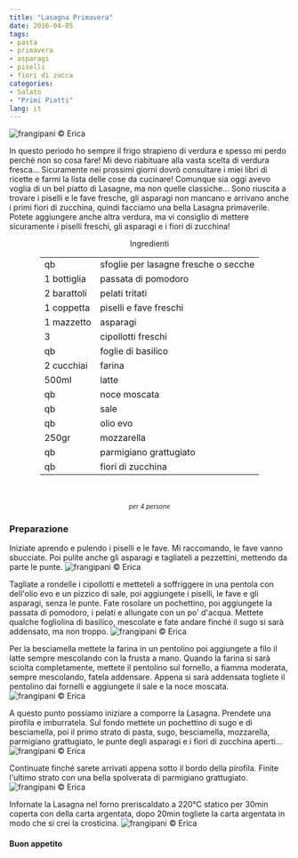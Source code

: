 ```yaml
---
title: "Lasagna Primavera"
date: 2016-04-05
tags:
- pasta
- primavera
- asparagi
- piselli
- fiori di zucca
categories:
- Salato
- "Primi Piatti"
lang: it
---
```

![](header.jpg "frangipani © Erica")

In questo periodo ho sempre il frigo strapieno di verdura e spesso mi perdo perché non so cosa fare! Mi devo riabituare alla vasta scelta di verdura fresca... Sicuramente nei prossimi giorni dovrò consultare i miei libri di ricette e farmi la lista delle cose da cucinare! Comunque sia oggi avevo voglia di un bel piatto di Lasagne, ma non quelle classiche... Sono riuscita a trovare i piselli e le fave fresche, gli asparagi non mancano e arrivano anche i primi fiori di zucchina, quindi facciamo una bella Lasagna primaverile. Potete aggiungere anche altra verdura, ma vi consiglio di mettere sicuramente i piselli freschi, gli asparagi e i fiori di zucchina!


<div id="wrapper" style="text-align: center">
  <div id="yourdiv" style="display: inline-block;">
    <div class="ingredients">
      <div class="ingredients-title">Ingredienti</div>
      <table>
        <tbody>
          <tr>
          </tr>
          <tr>
            <td>qb</td>
            <td>sfoglie per lasagne fresche o secche</td>
          </tr>
          <tr>
            <td>1 bottiglia</td>
            <td>passata di pomodoro</td>
          </tr>
          <tr>
            <td>2 barattoli</td>
            <td>pelati tritati</td>
          </tr>
          <tr>
            <td>1 coppetta</td>
            <td>piselli e fave freschi</td>
          </tr>
          <tr>
            <td>1 mazzetto</td>
            <td>asparagi</td>
          </tr>
          <tr>
            <td>3</td>
            <td>cipollotti freschi</td>
          </tr>
          <tr>
            <td>qb</td>
            <td>foglie di basilico</td>
          </tr>
          <tr>
            <td>2 cucchiai</td>
            <td>farina</td>
          </tr>
          <tr>
            <td>500ml</td>
            <td>latte</td>
          </tr>
          <tr>
            <td>qb</td>
            <td>noce moscata</td>
          </tr>
          <tr>
            <td>qb</td>
            <td>sale</td>
          </tr>
          <tr>
            <td>qb</td>
            <td>olio evo</td>
          </tr>
          <tr>
            <td>250gr</td>
            <td>mozzarella</td>
          </tr>
          <tr>
            <td>qb</td>
            <td>parmigiano grattugiato</td>
          </tr>
          <tr>
            <td>qb</td>
            <td>fiori di zucchina</td>
          </tr>     
          </tr>
        </tbody>
      </table>
      <br></br>
      <i class="pull-right" style="font-size: 80%;">per 4 persone</i>
    </div>
  </div>
</div>


<h3>
  <font color="grey">
    <i class="fa-solid fa-gears"></i>
  </font> Preparazione
</h3>

Iniziate aprendo e pulendo i piselli e le fave. Mi raccomando, le fave vanno sbucciate. Poi pulite anche gli asparagi e tagliateli a pezzettini, mettendo da parte le punte.
![](ingredienti.jpg "frangipani © Erica")

Tagliate a rondelle i cipollotti e metteteli a soffriggere in una pentola con dell'olio evo e un pizzico di sale, poi aggiungete i piselli, le fave e gli asparagi, senza le punte. Fate rosolare un pochettino, poi aggiungete la passata di pomodoro, i pelati e allungate con un po' d'acqua. Mettete qualche fogliolina di basilico, mescolate e fate andare finché il sugo si sarà addensato, ma non troppo.
![](sugo.jpg "frangipani © Erica")

Per la besciamella mettete la farina in un pentolino poi aggiungete a filo il latte sempre mescolando con la frusta a mano. Quando la farina si sarà sciolta completamente, mettete il pentolino sul fornello, a fiamma moderata, sempre mescolando, fatela addensare. Appena si sarà addensata togliete il pentolino dai fornelli e aggiungete il sale e la noce moscata.
![](besciamella.jpg "frangipani © Erica")

A questo punto possiamo iniziare a comporre la Lasagna. Prendete una pirofila e imburratela. Sul fondo mettete un pochettino di sugo e di besciamella, poi il primo strato di pasta, sugo, besciamella, mozzarella, parmigiano grattugiato, le punte degli asparagi e i fiori di zucchina aperti...
![](comporre.jpg "frangipani © Erica")

Continuate finché sarete arrivati appena sotto il bordo della pirofila. Finite l'ultimo strato con una bella spolverata di parmigiano grattugiato.
![](teglia.jpg "frangipani © Erica")

Infornate la Lasagna nel forno preriscaldato a 220°C statico per 30min coperta con della carta argentata, dopo 20min togliete la carta argentata in modo che si crei la crosticina.
![](risultato.jpg "frangipani © Erica")


<h4>Buon appetito
  <font color="red">
    <i class="fa-regular fa-face-smile"></i>
  </font>
</h4>
